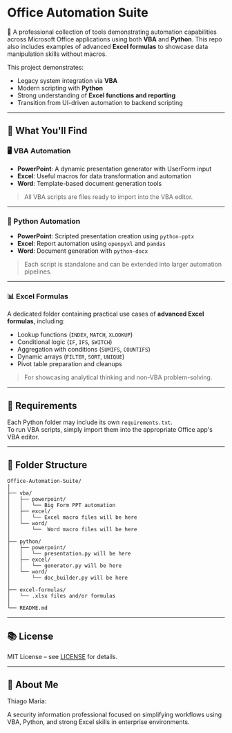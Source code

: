 

# Office Automation Suite  

💼 A professional collection of tools demonstrating automation capabilities across Microsoft Office applications using both **VBA** and **Python**. This repo also includes examples of advanced **Excel formulas** to showcase data manipulation skills without macros.  

This project demonstrates:  
- Legacy system integration via **VBA**  
- Modern scripting with **Python**  
- Strong understanding of **Excel functions and reporting**  
- Transition from UI-driven automation to backend scripting  

---

## 🧰 What You'll Find  

### 🖥️ VBA Automation  
- **PowerPoint**: A dynamic presentation generator with UserForm input  
- **Excel**: Useful macros for data transformation and automation  
- **Word**: Template-based document generation tools  

> All VBA scripts are files ready to import into the VBA editor.  

---

### 🐍 Python Automation  
- **PowerPoint**: Scripted presentation creation using `python-pptx`  
- **Excel**: Report automation using `openpyxl` and `pandas`  
- **Word**: Document generation with `python-docx`  
  
> Each script is standalone and can be extended into larger automation pipelines.  

---

### 📊 Excel Formulas  
A dedicated folder containing practical use cases of **advanced Excel formulas**, including:  
- Lookup functions (`INDEX`, `MATCH`, `XLOOKUP`)  
- Conditional logic (`IF`, `IFS`, `SWITCH`)  
- Aggregation with conditions (`SUMIFS`, `COUNTIFS`)  
- Dynamic arrays (`FILTER`, `SORT`, `UNIQUE`)  
- Pivot table preparation and cleanups  

> For showcasing analytical thinking and non-VBA problem-solving.  

---

## 📌 Requirements  

Each Python folder may include its own `requirements.txt`.    
To run VBA scripts, simply import them into the appropriate Office app's VBA editor.  

---  

## 📂 Folder Structure  

```
Office-Automation-Suite/
│
├── vba/
│   ├── powerpoint/
│   │   └── Big Form PPT automation
│   ├── excel/
│   │   └── Excel macro files will be here
│   └── word/
│       └──  Word macro files will be here
│
├── python/
│   ├── powerpoint/
│   │   └── presentation.py will be here
│   ├── excel/
│   │   └── generator.py will be here 
│   └── word/
│       └── doc_builder.py will be here
│
├── excel-formulas/
│   └── .xlsx files and/or formulas
│
└── README.md
```

---

## 📚 License  

MIT License – see [LICENSE](LICENSE) for details.  

---

## 👥 About Me  

Thiago Maria:   

A security information professional focused on simplifying workflows using VBA, Python, and strong Excel skills in enterprise environments.  


